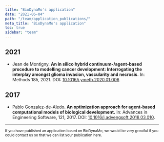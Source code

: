```yaml
---
title: "BioDynaMo's application"
date: "2021-06-04"
path: "/team/application_publications/"
meta_title: "BioDynaMo's application"
toc: true
sidebar: "team"
---
```




## 2021

* Jean de Montigny. **An in silico hybrid continuum-/agent-based procedure to modelling cancer development: Interrogating the interplay amongst glioma invasion, vascularity and necrosis.** In: Methods 185, 2021. DOI: [10.1016/j.ymeth.2020.01.006](https://doi.org/10.1016/j.ymeth.2020.01.006).

## 2017

* Pablo Gonzalez-de-Aledo. **An optimization approach for agent-based computational models of biological development.** In: Advances in Engineering Software, 121, 2017. DOI: [10.1016/j.advengsoft.2018.03.010](https://doi.org/10.1016/j.advengsoft.2018.03.010).


<hr>
<p><small>If you have published an application based on BioDynaMo, we would be very greatful if you could contact us so that we can list your publication here.</small></p>